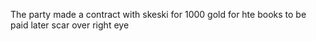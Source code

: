 The party made a contract with skeski for 1000 gold for hte books to be paid later
scar over right eye